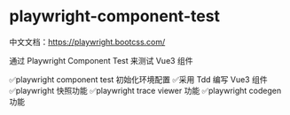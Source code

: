 # playwright-component-test

中文文档：https://playwright.bootcss.com/

通过 Playwright Component Test 来测试 Vue3 组件

✅playwright component test 初始化环境配置
✅采用 Tdd 编写 Vue3 组件
✅playwright 快照功能
✅playwright trace viewer 功能
✅playwright codegen 功能
